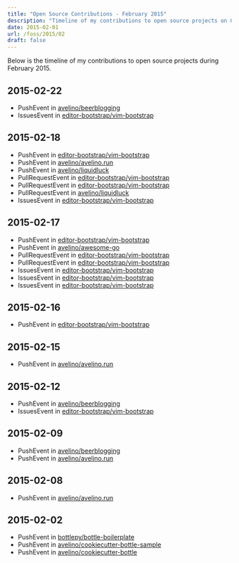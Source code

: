 ```yaml
---
title: "Open Source Contributions - February 2015"
description: "Timeline of my contributions to open source projects on GitHub during February 2015."
date: 2015-02-01
url: /foss/2015/02
draft: false
---
```


Below is the timeline of my contributions to open source projects during February 2015.

## 2015-02-22

- PushEvent in [avelino/beerblogging](https://github.com/avelino/beerblogging)
- IssuesEvent in [editor-bootstrap/vim-bootstrap](https://github.com/editor-bootstrap/vim-bootstrap)

## 2015-02-18

- PushEvent in [editor-bootstrap/vim-bootstrap](https://github.com/editor-bootstrap/vim-bootstrap)
- PushEvent in [avelino/avelino.run](https://github.com/avelino/avelino.run)
- PushEvent in [avelino/liquidluck](https://github.com/avelino/liquidluck)
- PullRequestEvent in [editor-bootstrap/vim-bootstrap](https://github.com/editor-bootstrap/vim-bootstrap)
- PullRequestEvent in [editor-bootstrap/vim-bootstrap](https://github.com/editor-bootstrap/vim-bootstrap)
- PullRequestEvent in [avelino/liquidluck](https://github.com/avelino/liquidluck)
- IssuesEvent in [editor-bootstrap/vim-bootstrap](https://github.com/editor-bootstrap/vim-bootstrap)

## 2015-02-17

- PushEvent in [editor-bootstrap/vim-bootstrap](https://github.com/editor-bootstrap/vim-bootstrap)
- PushEvent in [avelino/awesome-go](https://github.com/avelino/awesome-go)
- PullRequestEvent in [editor-bootstrap/vim-bootstrap](https://github.com/editor-bootstrap/vim-bootstrap)
- PullRequestEvent in [editor-bootstrap/vim-bootstrap](https://github.com/editor-bootstrap/vim-bootstrap)
- IssuesEvent in [editor-bootstrap/vim-bootstrap](https://github.com/editor-bootstrap/vim-bootstrap)
- IssuesEvent in [editor-bootstrap/vim-bootstrap](https://github.com/editor-bootstrap/vim-bootstrap)
- IssuesEvent in [editor-bootstrap/vim-bootstrap](https://github.com/editor-bootstrap/vim-bootstrap)

## 2015-02-16

- PushEvent in [editor-bootstrap/vim-bootstrap](https://github.com/editor-bootstrap/vim-bootstrap)

## 2015-02-15

- PushEvent in [avelino/avelino.run](https://github.com/avelino/avelino.run)

## 2015-02-12

- PushEvent in [avelino/beerblogging](https://github.com/avelino/beerblogging)
- IssuesEvent in [editor-bootstrap/vim-bootstrap](https://github.com/editor-bootstrap/vim-bootstrap)

## 2015-02-09

- PushEvent in [avelino/beerblogging](https://github.com/avelino/beerblogging)
- PushEvent in [avelino/avelino.run](https://github.com/avelino/avelino.run)

## 2015-02-08

- PushEvent in [avelino/avelino.run](https://github.com/avelino/avelino.run)

## 2015-02-02

- PushEvent in [bottlepy/bottle-boilerplate](https://github.com/bottlepy/bottle-boilerplate)
- PushEvent in [avelino/cookiecutter-bottle-sample](https://github.com/avelino/cookiecutter-bottle-sample)
- PushEvent in [avelino/cookiecutter-bottle](https://github.com/avelino/cookiecutter-bottle)

